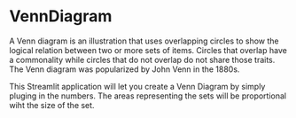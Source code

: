 # VennDiagram
A Venn diagram is an illustration that uses overlapping circles to show the logical relation between two or more sets of items. Circles that overlap have a commonality while circles that do not overlap do not share those traits. The Venn diagram was popularized by John Venn in the 1880s.

This Streamlit application will let you create a Venn Diagram by simply pluging in the numbers. The areas representing the sets will be proportional wiht the size of the set. 
